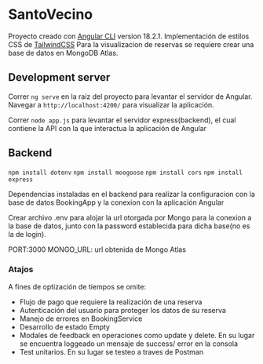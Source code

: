 # SantoVecino

Proyecto creado con [Angular CLI](https://github.com/angular/angular-cli) version 18.2.1.
Implementación de estilos CSS de [TailwindCSS](https://tailwindcss.com/)
Para la visualizacion de reservas se requiere crear una base de datos en MongoDB Atlas.

## Development server

Correr `ng serve` en la raiz del proyecto para levantar el servidor de Angular. Navegar a `http://localhost:4200/` para visualizar la aplicación.

Correr `node app.js` para levantar el servidor express(backend), el cual contiene la API con la que
interactua la aplicación de Angular

## Backend

`npm install dotenv`
`npm install moogoose`
`npm install cors`
`npm install express`

Dependencias instaladas en el backend para realizar la configuracion con la base de datos BookingApp
y la conexion con la aplicación Angular

Crear archivo .env para alojar la url otorgada por Mongo para la conexion a la base de datos,
junto con la password establecida para dicha base(no es la de login).

PORT:3000
MONGO_URL: url obtenida de Mongo Atlas

### Atajos
A fines de optización de tiempos se omite:
- Flujo de pago que requiere la realización de una reserva
- Autenticación del usuario para proteger los datos de su reserva
- Manejo de errores en BookingService
- Desarrollo de estado Empty
- Modales de feedback en operaciones como update y delete. En su lugar se encuentra loggeado
un mensaje de success/ error en la consola
- Test unitarios. En su lugar se testeo a traves de Postman
